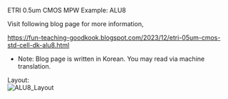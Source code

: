 ETRI 0.5um CMOS MPW Example: ALU8

Visit following blog page for more information,

https://fun-teaching-goodkook.blogspot.com/2023/12/etri-05um-cmos-std-cell-dk-alu8.html

* Note: Blog page is written in Korean. You may read via machine translation.

Layout:
</br>
![ALU8_Layout](https://github.com/GoodKook/ETRI-0.5u-CMOS-MPW-DK-Example--ALU8/assets/162967523/9fc123c3-eae6-47b3-91f7-3a6604200bea)
